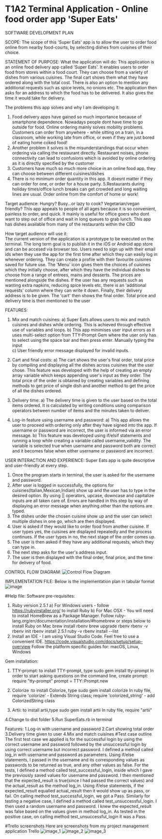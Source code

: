 # T1A2 Terminal Application - Online food order app 'Super Eats'

SOFTWARE DEVELOPMENT PLAN

SCOPE: The scope of this 'Super Eats' app is to allow the user to order food online from nearby food-courts, by selecting dishes from cuisines of their choice.

STATEMENT OF PURPOSE:
    What the application will do:
    This application is an online food delivery app called 'Super Eats'. It enables users to order food from stores within a food court. They can choose from a variety of dishes from various cuisines. The final cart shows them what they have ordered along with the total cost. There is also an option to mention any additional requests such as spice levels, no onions etc. The application then asks for an address to which the food has to be delivered. It also gives the time it would take for delivery.


The problems this app solves and why I am developing it:

1. Food delivery apps have gained so much importance because of smartphone dependence. Nowadays people dont have time to go outside for food. Online ordering mainly solves mobility problems. Customers can order from anywhere - while sitting on a train, in a classroom, while working late from office, or even if they are just bored of eating home coked food! 
2. Another problem it solves is the misunderstandings that occur when ordering via calling the restaurant directly. Restaurant noises, phone connectivity can lead to confusions which is avoided by online ordering as it is directly specified by the customer
3. Customers have much so much more choice in an online food app, they can choose between different cuisines/dishes
4. There is no minimum order quantity in this app. It doesnt matter if they can order for one, or order for a house party. 
5.Restaurants during holiday times/office lunch breaks can get crowded and long waiting lines are usual. Order online from the comfort of home or work!

Target audience:
Hungry? Busy...or lazy to cook? Vegetarian/vegan friendly? This app appeals to people of all ages because it is so convenient, painless to order, and quick. It mainly is useful for office goers who dont want to step out of office and wait in long queues to grab lunch. This app has dishes available from many of the restaurants within the CBD

How target audience will use it:    
The current version of the application is a prototype to be executed on the terminal. The long term goal is to publish it in the iOS or Android app store and can be accesed via browser too. Users need to sign up with their email ids when they use the app for the first time after which they can easily log in whenever ordering. They can create a profile with their favourite cuisines saved for future use. The 'Menu' icon gives them the choices of cuisines which they initially choose, after which they have the individual dishes to choose from a range of entrees, mains and desserts. The prices are mentioned alongside the dishes. If the user has any requests such as wanting extra napkins, reducing spice levels etc, there is an 'additional requests' column where they can write it down. Finally, their delivery address is to be given. The 'cart' then shows the final order. Total price and delivery time is then mentioned to the user

FEATURES:
1. Mix and match cuisines: 
a) Super Eats allows users to mix and match cuisines and dishes while ordering. This is achieved through effective use of variables and loops. 
b) This app minimises user input errors as it uses multi-select option from TTY-Prompt Gem where the user only has to select using the space bar and then press enter. Manually typing the input   
c) User friendly error message displayed for invalid inputs.

2. Cart and final costs:
a) The cart shows the user's final order, total price by compiling and displaying all the dishes across cuisines that the user chose. This feature was developed with the help of creating an empty array variable which keeps appending user's input as they order. The total price of the order is obtained by creating variables and defining methods to get price of single dish and another method to get the price of all the dishes ordered.

3. Delivery time:
a) The delivery time is given to the user based on the total items ordered. It is calculated by writing conditions using comparison operators between number of items and the minutes taken to deliver.

4. Log-in feature using username and password:
a) This app allows the user to proceed with ordering only after they have signed into the app. If username or password are incorrect, the user is informed via an error message. 
b) This feature was developed using if/elsif statements and running a loop while creating a variable called username_validity. The variable is selected true when username and password both are correct and it becomes false when either username or password are incorrect.


USER INTERACTION AND EXPERIENCE:
Super Eats app is quite descriptive and user-friendly at every step. 
1. Once the program starts in terminal, the user is asked for the username and password. 
2. After user is logged in successfully, the options for cuisines(Italian,Mexican,Indian) show up and the user has to type in the desired option. By using || operators, upcase, downcase and  capitalize inputs are all taken care of. Errors are handled in this step by way of displaying an error message when anything other than the options are typed.
3. The dishes under the chosen cuisine show up and the user can select multiple dishes in one go, which are then displayed.
4. User is asked if they would like to order food from another cuisine. If user types yes, the cuisines are displayed repeatedly and the process continues. If the user types in no, the next stage of the order comes up.
5. The user is then asked if they have any additional requests, which they can type in.
6. The next step asks for the user's address input.
7. The user is then displayed with the final order, final price, and the time for delivery of food.


CONTROL FLOW DIAGRAM:
![Control Flow Diagram](Control_Flow_Diagram_updated.png)


IMPLEMENTATION FILE:
Below is the implementation plan in tabular format
![image](Implementation%20plan.png)

#Help file:
Software pre-requisites:
1. Ruby version 2.5.1 
    a) For Windows users -  follow https://rubyinstaller.org/ to install Ruby
    b) For Mac OSX -  You will need to install HomeBrew as a Package Manager. Follow ruby-lang.org/en/documentation/installation/#homebrew
    or steps below to install Ruby on Mac
    brew install rbenv
    brew upgrade rbenv
    rbenv -v
    rbenv init
    rbenv install 2.5.1
    ruby -v
    rbenv install --list
2. Install an IDE - I am using Visual Studio Code. Feel free to use a convenient IDE.
https://code.visualstudio.com/docs/setup/setup-overview
Follow the platform specific guides for: macOS, Linux, Windows

Gem installation:
1. TTY-prompt: to install TTY-prompt, type 
sudo gem install tty-prompt
In order to start asking questions on the command line, create prompt:
require "tty-prompt"
prompt = TTY::Prompt.new

2. Colorize :to install Colorize, type
sudo gem install colorize
In ruby file,
require 'colorize' - Extends String class; 
require 'colorized_string' - add ColorizedString class

3. Artii: to install artii,type
sudo gem install artii
In ruby file,
require "artii"

4.Change to dist folder
5.Run SuperEats.rb in terminal

Features:
1.Log-in with username and password
2.Cart showing total order
3.Delivery time given to user
4.Mix and match cuisines
#Test case outline
The first test case we applied is for the successful login by using the correct username and password followed by the unsuccessful login by using correct username but incorrect password. I defined a method called log_in with username and password as parameters. Using if/else statements, I passed in the username and its corresponding values as passwords to be returned as true, and any other values as false. For the tests, I defined a method called test_successful_login, inside which I gave the previously saved values for username and password. I then mentioned that the expected_result is true(since I had passed the correct values) and the actual_result as the method log_in. Using if/else statements, if the expected_result equalled actual_result then it would show up as pass, or fail. On calling method test_successful_login, we got a Pass. Similarly for testing a negative case, I defined a method called test_unsuccessful_login. I then used a random username and password. I knew the expected_result was false based on the values given in method log_in. As tested in the positive case, on calling method test_unsuccessful_login it was a Pass. 

#Trello screenshots
Here are screenshots from my project management application Trello
 ![image_1](trello_1.png)
 ![image_2](trello_2.png)
 ![image_3](trello_3.png)
